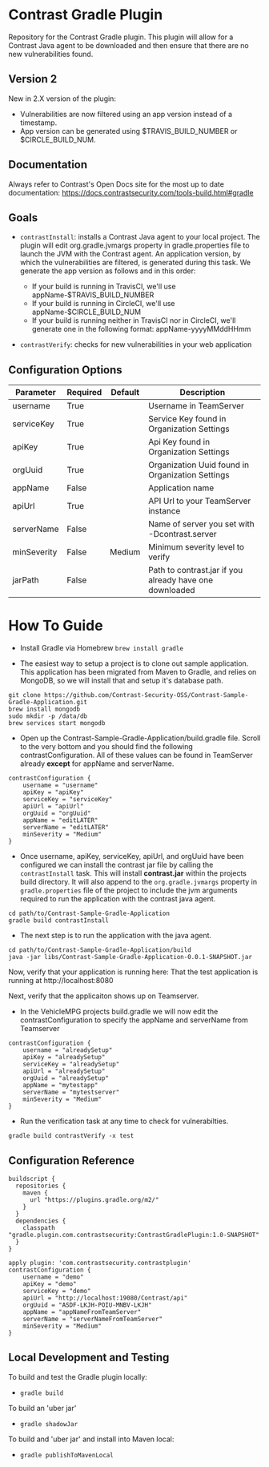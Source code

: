 # Contrast Gradle Plugin

Repository for the Contrast Gradle plugin. This plugin will allow for a Contrast Java agent to be downloaded and then ensure that there are no new vulnerabilities found.

## Version 2
New in 2.X version of the plugin:
* Vulnerabilities are now filtered using an app version instead of a timestamp.
* App version can be generated using $TRAVIS_BUILD_NUMBER or $CIRCLE_BUILD_NUM.

## Documentation
Always refer to Contrast's Open Docs site for the most up to date documentation: https://docs.contrastsecurity.com/tools-build.html#gradle

## Goals

* `contrastInstall`: installs a Contrast Java agent to your local project. 
The plugin will edit org.gradle.jvmargs property in gradle.properties file to launch the JVM with the Contrast agent.
An application version, by which the vulnerabilities are filtered, is generated during this task.
We generate the app version as follows and in this order:
    * If your build is running in TravisCI, we'll use appName-$TRAVIS_BUILD_NUMBER
    * If your build is running in CircleCI, we'll use appName-$CIRCLE_BUILD_NUM
    * If your build is running neither in TravisCI nor in CircleCI, we'll generate one in the following format: appName-yyyyMMddHHmm

* `contrastVerify`: checks for new vulnerabilities in your web application

## Configuration Options

| Parameter   | Required | Default | Description                                             |
|-------------|----------|---------|---------------------------------------------------------|
| username    | True     |         | Username in TeamServer                                  |
| serviceKey  | True     |         | Service Key found in Organization Settings              |
| apiKey      | True     |         | Api Key found in Organization Settings                  |
| orgUuid     | True     |         | Organization Uuid found in Organization Settings        |
| appName     | False    |         | Application name                                        |
| apiUrl      | True     |         | API Url to your TeamServer instance                     |
| serverName  | False    |         | Name of server you set with -Dcontrast.server           |
| minSeverity | False    | Medium  | Minimum severity level to verify                        |
| jarPath     | False    |         | Path to contrast.jar if you already have one downloaded |

# How To Guide
* Install Gradle via Homebrew ```brew install gradle ```


* The easiest way to setup a project is to clone out sample application.  This application has been migrated from Maven to Gradle, and relies on MongoDB, so we will install that and setup it's database path.
```
git clone https://github.com/Contrast-Security-OSS/Contrast-Sample-Gradle-Application.git
brew install mongodb
sudo mkdir -p /data/db
brew services start mongodb
```

* Open up the Contrast-Sample-Gradle-Application/build.gradle file.  Scroll to the very bottom and you should find the following contrastConfiguration. All of these values can be found in TeamServer already **except** for appName and serverName.
```
contrastConfiguration {
    username = "username"
    apiKey = "apiKey"
    serviceKey = "serviceKey"
    apiUrl = "apiUrl"
    orgUuid = "orgUuid"
    appName = "editLATER"
    serverName = "editLATER"
    minSeverity = "Medium"
}
```
* Once username, apiKey, serviceKey, apiUrl, and orgUuid have been configured we can install the contrast jar file by calling the `contrastInstall` task. This will install **contrast.jar** within the projects build directory.
It will also append to the `org.gradle.jvmargs` property in `gradle.properties` file of the project to include the 
jvm arguments required to run the application with the contrast java agent.
```
cd path/to/Contrast-Sample-Gradle-Application
gradle build contrastInstall
```

* The next step is to run the application with the java agent. 
```
cd path/to/Contrast-Sample-Gradle-Application/build
java -jar libs/Contrast-Sample-Gradle-Application-0.0.1-SNAPSHOT.jar
```
Now, verify that your application is running here: That the test application is running at http://localhost:8080

Next, verify that the applicaiton shows up on Teamserver.

* In the VehicleMPG projects build.gradle we will now edit the contrastConfiguration to specify the appName and serverName from Teamserver
```
contrastConfiguration {
    username = "alreadySetup"
    apiKey = "alreadySetup"
    serviceKey = "alreadySetup"
    apiUrl = "alreadySetup"
    orgUuid = "alreadySetup"
    appName = "mytestapp"
    serverName = "mytestserver"
    minSeverity = "Medium"
}
```
*  Run the verification task at any time to check for vulnerabilties.
```
gradle build contrastVerify -x test
```

## Configuration Reference
```
buildscript {
  repositories {
    maven {
      url "https://plugins.gradle.org/m2/"
    }
  }
  dependencies {
    classpath "gradle.plugin.com.contrastsecurity:ContrastGradlePlugin:1.0-SNAPSHOT"
  }
}

apply plugin: 'com.contrastsecurity.contrastplugin'
contrastConfiguration {
    username = "demo"
    apiKey = "demo"
    serviceKey = "demo"
    apiUrl = "http://localhost:19080/Contrast/api"
    orgUuid = "ASDF-LKJH-POIU-MNBV-LKJH"
    appName = "appNameFromTeamServer"
    serverName = "serverNameFromTeamServer"
    minSeverity = "Medium"
}
```

## Local Development and Testing

To build and test the Gradle plugin locally:

* `gradle build`

To build an 'uber jar'

* `gradle shadowJar`

To build and 'uber jar' and install into Maven local:

* `gradle publishToMavenLocal`
